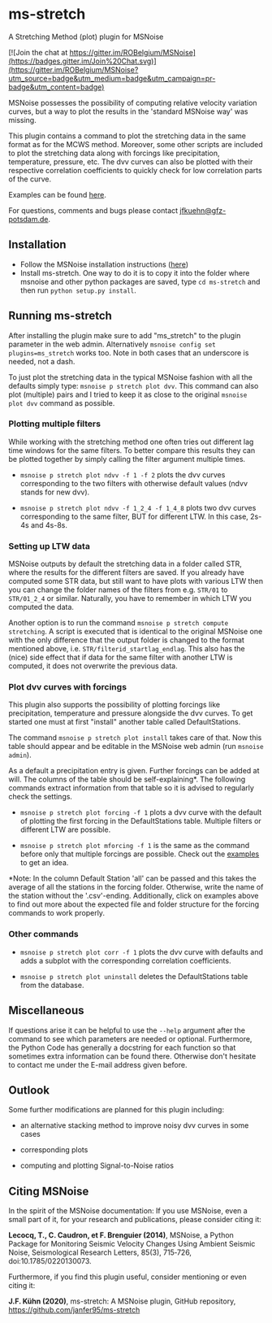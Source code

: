 # ms-stretch
A Stretching Method (plot) plugin for MSNoise

[![Join the chat at https://gitter.im/ROBelgium/MSNoise](https://badges.gitter.im/Join%20Chat.svg)](https://gitter.im/ROBelgium/MSNoise?utm_source=badge&utm_medium=badge&utm_campaign=pr-badge&utm_content=badge)

MSNoise possesses the possibility of computing relative velocity variation
curves, but a way to plot the results in the 'standard MSNoise way' was
missing.

This plugin contains a command to plot the stretching data in the same
format as for the MCWS method. Moreover, some other scripts are included
to plot the stretching data along with forcings like precipitation,
temperature, pressure, etc. The dvv curves can also be plotted with
their respective correlation coefficients to quickly check for low
correlation parts of the curve.

Examples can be found [here](https://github.com/janfer95/ms-stretch-examples/tree/master).

For questions, comments and bugs please contact jfkuehn@gfz-potsdam.de.

## Installation
* Follow the MSNoise installation instructions ([here](http://msnoise.org/doc/installation.html))
* Install ms-stretch. One way to do it is to copy it into the folder where
msnoise and other python packages are saved, type ``cd ms-stretch`` and then
run ``python setup.py install``.

## Running ms-stretch

After installing the plugin make sure to add "ms_stretch" to the plugin
parameter in the web admin. Alternatively ``msnoise config set plugins=ms_stretch``
works too. Note in both cases that an underscore is needed, not a dash.

To just plot the stretching data in the typical MSNoise fashion with all
the defaults simply type: ``msnoise p stretch plot dvv``. This command
can also plot (multiple) pairs and I tried to keep it as close to the
original ``msnoise plot dvv`` command as possible.


### Plotting multiple filters

While working with the stretching method one often tries out different lag
time windows for the same filters. To better compare this results they can be
plotted together by simply calling the filter argument multiple times.

* ``msnoise p stretch plot ndvv -f 1 -f 2`` plots the dvv curves corresponding to the two filters with otherwise default values (ndvv stands for new dvv).

* ``msnoise p stretch plot ndvv -f 1_2_4 -f 1_4_8`` plots two dvv curves corresponding
to the same filter, BUT for different LTW. In this case, 2s-4s and 4s-8s.

### Setting up LTW data

MSNoise outputs by default the stretching data in a folder called STR, where
the results for the different filters are saved. If you already have computed
some STR data, but still want to have plots with various LTW then you can
change the folder names of the filters from e.g. ``STR/01`` to ``STR/01_2_4``
or similar. Naturally, you have to remember in which LTW you computed the data.

Another option is to run the command ``msnoise p stretch compute stretching``. A script
is executed that is identical to the original MSNoise one with the only
difference that the output folder is changed to the format mentioned above, i.e.
``STR/filterid_startlag_endlag``. This also has the (nice) side effect that if
data for the same filter with another LTW is computed, it does not overwrite
the previous data.

### Plot dvv curves with forcings

This plugin also supports the possibility of plotting forcings like
precipitation, temperature and pressure alongside the dvv curves. To get
started one must at first "install" another table called DefaultStations.

The command ``msnoise p stretch plot install`` takes care of that. Now this table
should appear and be editable in the MSNoise web admin (run ``msnoise admin``).  

As a default a precipitation entry is given. Further forcings can be added at
will. The columns of the table should be self-explaining*. The following commands
extract information from that table so it is advised to regularly check the
settings.  

* ``msnoise p stretch plot forcing -f 1`` plots a dvv curve with the default of
plotting the first forcing in the DefaultStations table. Multiple filters or
different LTW are possible.

* ``msnoise p stretch plot mforcing -f 1`` is the same as the command before only
that multiple forcings are possible. Check out the [examples](https://github.com/janfer95/ms-stretch-examples/tree/master) to get an idea.


*Note: In the column Default Station 'all' can be passed and this takes the
average of all the stations in the forcing folder. Otherwise, write the
name of the station without the '.csv'-ending. Additionally, click on examples
above to find out more about the expected file and folder structure for the
forcing commands to work properly.

### Other commands

* ``msnoise p stretch plot corr -f 1`` plots the dvv curve with defaults and adds a
subplot with the corresponding correlation coefficients.

* ``msnoise p stretch plot uninstall`` deletes the DefaultStations table from the
database.

## Miscellaneous

If questions arise it can be helpful to use the ``--help`` argument after
the command to see which parameters are needed or optional. Furthermore,
the Python Code has generally a docstring for each function so that sometimes
extra information can be found there. Otherwise don't hesitate to contact me
under the E-mail address given before.

## Outlook

Some further modifications are planned for this plugin including:

* an alternative stacking method to improve noisy dvv curves in some cases

* corresponding plots

* computing and plotting Signal-to-Noise ratios

## Citing MSNoise

In the spirit of the MSNoise documentation:
If you use MSNoise, even a small part of it, for your research and publications, please consider citing it:

**Lecocq, T., C. Caudron, et F. Brenguier (2014)**, MSNoise, a Python Package for Monitoring Seismic Velocity Changes Using Ambient Seismic Noise, Seismological Research Letters, 85(3), 715‑726, doi:10.1785/0220130073.

Furthermore, if you find this plugin useful, consider mentioning or even citing it:

**J.F. Kühn (2020)**, ms-stretch: A MSNoise plugin, GitHub repository, https://github.com/janfer95/ms-stretch
